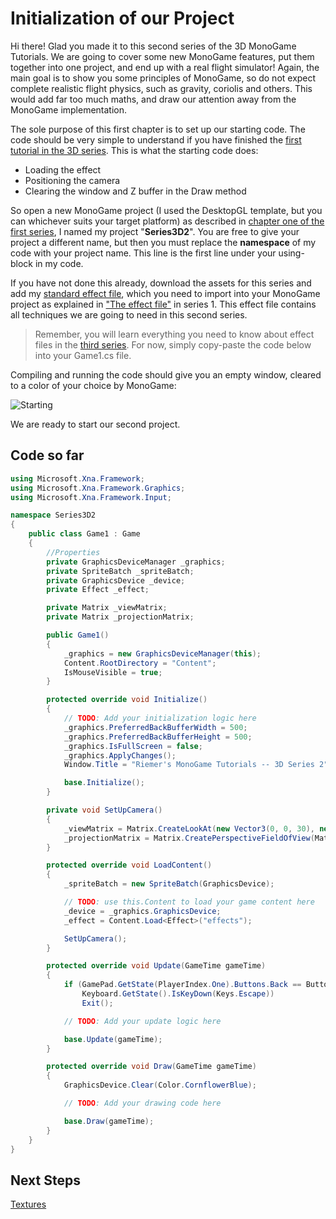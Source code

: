 # Initialization of our Project

Hi there! Glad you made it to this second series of the 3D MonoGame Tutorials. We are going to cover some new MonoGame features, put them together into one project, and end up with a real flight simulator! Again, the main goal is to show you some principles of MonoGame, so do not expect complete realistic flight physics, such as gravity, coriolis and others. This would add far too much maths, and draw our attention away from the MonoGame implementation.

The sole purpose of this first chapter is to set up our starting code. The code should be very simple to understand if you have finished the [first tutorial in the 3D series](Riemers2DXNAoverview). This is what the starting code does:

- Loading the effect
- Positioning the camera
- Clearing the window and Z buffer in the Draw method

So open a new MonoGame project (I used the DesktopGL template, but you can whichever suits your target platform) as described in [chapter one of the first series](Riemers3DXNA1Terrain01starting), I named my project "**Series3D2**". You are free to give your project a different name, but then you must replace the **namespace** of my code with your project name. This line is the first line under your using-block in my code.

If you have not done this already, download the assets for this series and add my [standard effect file](https://github.com/simondarksidej/XNAGameStudio/raw/archive/Images/Riemers/https://github.com/SimonDarksideJ/XNAGameStudio/raw/archive/Samples/Riemers/3D%20Series2%20-%20FlightSim%20-%20Assets.zip?raw=true), which you need to import into your MonoGame project as explained in ["The effect file"](Riemers3DXNA1Terrain02effect) in series 1. This effect file contains all techniques we are going to need in this second series.

> Remember, you will learn everything you need to know about effect files in the [third series](Riemers3DXNA3hlsloverview). For now, simply copy-paste the code below into your Game1.cs file.

Compiling and running the code should give you an empty window, cleared to a color of your choice by MonoGame:

![Starting](https://github.com/simondarksidej/XNAGameStudio/raw/archive/Images/Riemers/3DXNA2-01Starting1.png?raw=true)

We are ready to start our second project.

## Code so far

```csharp
using Microsoft.Xna.Framework;
using Microsoft.Xna.Framework.Graphics;
using Microsoft.Xna.Framework.Input;

namespace Series3D2
{
    public class Game1 : Game
    {
        //Properties
        private GraphicsDeviceManager _graphics;
        private SpriteBatch _spriteBatch;
        private GraphicsDevice _device;
        private Effect _effect;

        private Matrix _viewMatrix;
        private Matrix _projectionMatrix;

        public Game1()
        {
            _graphics = new GraphicsDeviceManager(this);
            Content.RootDirectory = "Content";
            IsMouseVisible = true;
        }

        protected override void Initialize()
        {
            // TODO: Add your initialization logic here
            _graphics.PreferredBackBufferWidth = 500;
            _graphics.PreferredBackBufferHeight = 500;
            _graphics.IsFullScreen = false;
            _graphics.ApplyChanges();
            Window.Title = "Riemer's MonoGame Tutorials -- 3D Series 2";

            base.Initialize();
        }

        private void SetUpCamera()
        {
            _viewMatrix = Matrix.CreateLookAt(new Vector3(0, 0, 30), new Vector3(0, 0, 0), new Vector3(0, 1, 0));
            _projectionMatrix = Matrix.CreatePerspectiveFieldOfView(MathHelper.PiOver4, _device.Viewport.AspectRatio, 0.2f, 500.0f);
        }

        protected override void LoadContent()
        {
            _spriteBatch = new SpriteBatch(GraphicsDevice);

            // TODO: use this.Content to load your game content here
            _device = _graphics.GraphicsDevice;
            _effect = Content.Load<Effect>("effects");

            SetUpCamera();
        }

        protected override void Update(GameTime gameTime)
        {
            if (GamePad.GetState(PlayerIndex.One).Buttons.Back == ButtonState.Pressed || 
                Keyboard.GetState().IsKeyDown(Keys.Escape))
                Exit();

            // TODO: Add your update logic here

            base.Update(gameTime);
        }

        protected override void Draw(GameTime gameTime)
        {
            GraphicsDevice.Clear(Color.CornflowerBlue);

            // TODO: Add your drawing code here

            base.Draw(gameTime);
        }
    }
}
```

## Next Steps

[Textures](Riemers3DXNA2flightsim02textures)
